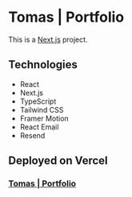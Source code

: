 # Tomas | Portfolio

This is a [Next.js](https://nextjs.org/) project.

## Technologies

- React
- Next.js
- TypeScript
- Tailwind CSS
- Framer Motion
- React Email
- Resend

## Deployed on Vercel

### [Tomas | Portfolio](https://tomas-zagorskis.vercel.app/)
